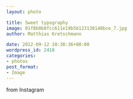 ```yaml
---
layout: photo

title: Sweet typography
image: 01f8b0b8fcc611e19b5b123138140bce_7.jpg
author: Matthias Kretschmann

date: 2012-09-12 10:38:36+00:00
wordpress_id: 2418
categories:
- photos
post_format:
- Image
---
```


from Instagram  

